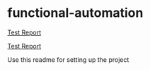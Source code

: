 # functional-automation

[Test Report](https://a4data-test.surge.sh/)

[Test Report](https://a4data-test.surge.sh/)

Use this readme for setting up the project
